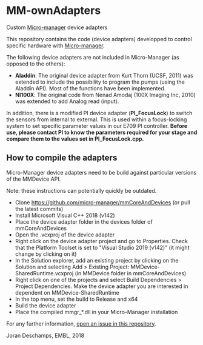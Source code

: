 # MM-ownAdapters
Custom [Micro-manager](https://micro-manager.org/ "Micro-manager website") device adapters

This repository contains the code (device adapters) developped to control specific hardware with [Micro-manager](https://micro-manager.org/ "Micro-manager website"). 

The following device adapters are not included in Micro-Manager (as opposed to the others):

* **Aladdin**: The original device adapter from Kurt Thorn (UCSF, 2011) was extended to include the possibility to program the pumps
(using the Aladdin API). Most of the functions have been implemented.
* **NI100X**: The original code from Nenad Amodaj (100X Imaging Inc, 2010) was extended to add Analog read (input).

In addition, there is a modified PI device adapter (**PI_FocusLock**) to switch the sensors from internal to external. This is used within a focus-locking system to set specific parameter values in our E709 PI controller. **Before use, please contact PI to know the parameters required for your stage and compare them to the values set in PI_FocusLock.cpp.**  

## How to compile the adapters

Micro-Manager device adapters need to be build against particular versions of the MMDevice API.

Note: these instructions can potentially quickly be outdated.

- Clone https://github.com/micro-manager/mmCoreAndDevices (or pull the latest commits)
- Install Microsoft Visual C++ 2018 (v142)
- Place the device adapter folder in the devices folder of mmCoreAndDevices
- Open the .vcxproj of the device adapter
- Right click on the device adapter project and go to Properties. Check that the Platform Toolset is set to "Visual Studio 2019 (v142)" (it might change by clicking on it)
- In the Solution explorer, add an existing project by clicking on the Solution and selecting Add > Existing Project: MMDevice-SharedRuntime.vcxproj (in MMDevice folder in mmCoreAndDevices)
- Right click on one of the projects and select Build Dependencies > Project Dependencies. Make the device adapter you are interested in dependent on MMDevice-SharedRuntime
- In the top menu, set the build to Release and x64
- Build the device adapter
- Place the compiled mmgr_*.dll in your Micro-Manager installation 

For any further information, [open an issue in this repository](https://github.com/jdeschamps/MM-ownAdapters/issues).

Joran Deschamps, EMBL, 2018
